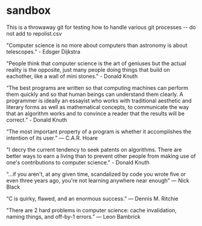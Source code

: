 # sandbox
This is a throwaway git for testing how to handle various git processes -- do not add to repolist.csv

"Computer science is no more about computers than astronomy is about telescopes." - Edsger Dijkstra

"People think that computer science is the art of geniuses but the actual reality is the opposite, just many people doing things that build on eachother, like a wall of mini stones." - Donald Knuth

“The best programs are written so that computing machines can perform them quickly and so that human beings can understand them clearly. A programmer is ideally an essayist who works with traditional aesthetic and literary forms as well as mathematical concepts, to communicate the way that an algorithm works and to convince a reader that the results will be correct.”  - Donald Knuth

“The most important property of a program is whether it accomplishes the intention of its user.” ― C.A.R. Hoare

"I decry the current tendency to seek patents on algorithms. There are better ways to earn a living than to prevent other people from making use of one's contributions to computer science." - Donald Knuth

“...if you aren't, at any given time, scandalized by code you wrote five or even three years ago, you're not learning anywhere near enough” ― Nick Black

“C is quirky, flawed, and an enormous success.” ― Dennis M. Ritchie

"There are 2 hard problems in computer science: cache invalidation, naming things, and off-by-1 errors.” ― Leon Bambrick
